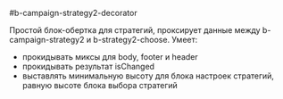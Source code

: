 #b-campaign-strategy2-decorator

Простой блок-обертка для стратегий, проксирует данные между b-campaign-strategy2 и b-strategy2-choose. Умеет:
- прокидывать миксы для body, footer и header
- прокидывать результат isChanged
- выставлять минимальную высоту для блока настроек стратегий, равную высоте блока выбора стратегий
